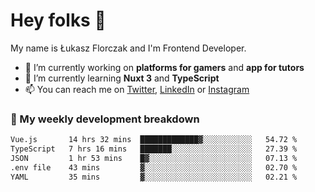 # Hey folks 👋

My name is Łukasz Florczak and I'm Frontend Developer. 

- 🔭 I’m currently working on **platforms for gamers** and **app for tutors**
- 🌱 I’m currently learning **Nuxt 3** and **TypeScript**
- 📫 You can reach me on [Twitter](https://twitter.com/lukaszflorczak), [LinkedIn](https://pl.linkedin.com/in/lukasz-florczak) or [Instagram](https://instagram.com/lukaszflorczak)


### 🧮 My weekly development breakdown

<!--START_SECTION:waka-->

```txt
Vue.js       14 hrs 32 mins  █████████████▓░░░░░░░░░░░   54.72 %
TypeScript   7 hrs 16 mins   ███████░░░░░░░░░░░░░░░░░░   27.39 %
JSON         1 hr 53 mins    █▓░░░░░░░░░░░░░░░░░░░░░░░   07.13 %
.env file    43 mins         ▓░░░░░░░░░░░░░░░░░░░░░░░░   02.70 %
YAML         35 mins         ▓░░░░░░░░░░░░░░░░░░░░░░░░   02.21 %
```

<!--END_SECTION:waka-->

<!--
**lukaszflorczak/lukaszflorczak** is a ✨ _special_ ✨ repository because its `README.md` (this file) appears on your GitHub profile.

Here are some ideas to get you started:

- 🔭 I’m currently working on ...
- 🌱 I’m currently learning ...
- 👯 I’m looking to collaborate on ...
- 🤔 I’m looking for help with ...
- 💬 Ask me about ...
- 📫 How to reach me: ...
- 😄 Pronouns: ...
- ⚡ Fun fact: ...
-->
